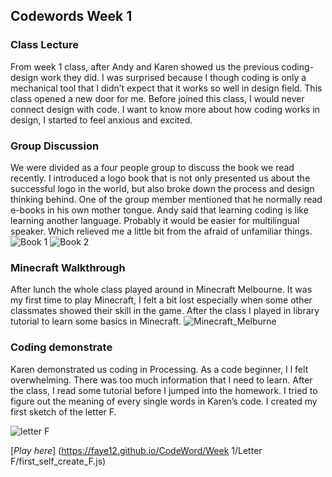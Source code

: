 ## Codewords Week 1

### Class Lecture
From week 1 class, after Andy and Karen showed us the previous coding-design work they did. I was surprised because I though coding is only a mechanical tool that I didn’t expect that it works so well in design field. This class opened a new door for me. Before joined this class, I would never connect design with code. I want to know more about how coding works in design, I started to feel anxious and excited.

### Group Discussion
We were divided as a four people group to discuss the book we read recently. I introduced a logo book that is not only presented us about the successful logo in the world, but also broke down the process and design thinking behind. One of the group member mentioned that he normally read e-books in his own mother tongue. Andy said that learning coding is like learning another language. Probably it would be easier for multilingual speaker. Which relieved me a little bit from the afraid of unfamiliar things.
![Book 1](https://user-images.githubusercontent.com/68985217/92201914-0e0c3000-eec1-11ea-834f-bed2df21bb38.jpg)
![Book 2](https://user-images.githubusercontent.com/68985217/92202087-8246d380-eec1-11ea-865b-193656d6f297.jpg)

### Minecraft Walkthrough
After lunch the whole class played around in Minecraft Melbourne. It was my first time to play Minecraft, I felt a bit lost especially when some other classmates showed their skill in the game. After the class I played in library tutorial to learn some basics in Minecraft.
![Minecraft_Melburne](https://user-images.githubusercontent.com/68985217/92203275-1c0f8000-eec4-11ea-864c-71ecbf56b73c.jpg)

### Coding demonstrate
Karen demonstrated us coding in Processing. As a code beginner, I l felt overwhelming. There was too much information that I need to learn. After the class, I read some tutorial before I jumped into the homework. I tried to figure out the meaning of every single words in Karen’s code. I created my first sketch of the letter F.

![letter F](https://user-images.githubusercontent.com/68985217/92202741-f9c93280-eec2-11ea-816e-b02cb1afca1a.gif)

[*Play here*]
(https://faye12.github.io/CodeWord/Week 1/Letter F/first_self_create_F.js)

